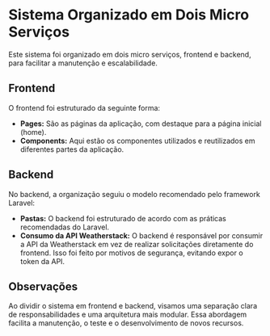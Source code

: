 # Sistema Organizado em Dois Micro Serviços

Este sistema foi organizado em dois micro serviços, frontend e backend, para facilitar a manutenção e escalabilidade.

## Frontend

O frontend foi estruturado da seguinte forma:

- **Pages:** São as páginas da aplicação, com destaque para a página inicial (home).
- **Components:** Aqui estão os componentes utilizados e reutilizados em diferentes partes da aplicação.

## Backend

No backend, a organização seguiu o modelo recomendado pelo framework Laravel:

- **Pastas:** O backend foi estruturado de acordo com as práticas recomendadas do Laravel.
- **Consumo da API Weatherstack:** O backend é responsável por consumir a API da Weatherstack em vez de realizar solicitações diretamente do frontend. Isso foi feito por motivos de segurança, evitando expor o token da API.

## Observações

Ao dividir o sistema em frontend e backend, visamos uma separação clara de responsabilidades e uma arquitetura mais modular. Essa abordagem facilita a manutenção, o teste e o desenvolvimento de novos recursos.
